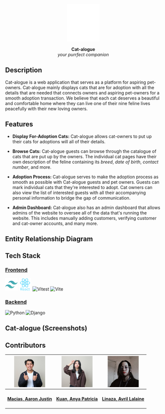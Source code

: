 <p align="center">
  <img src="front-end/react-app/src/assets/cat_icon.svg" alt="Cat Logo">
</p>

  
<p align="center"> <b>Cat-alogue</b> <br/> <i>your purrfect companion</i></p>

## Description

Cat-alogue is a web application that serves as a platform for aspiring pet-owners. Cat-alogue mainly displays cats that are for adoption with all the details that are needed that connects owners and aspiring pet-owners for a smooth adoption transaction. We believe that each cat deserves a beautiful and comfortable home where they can live one of their nine feline lives peacefully with their new loving owners.


## Features 

- **Display For-Adoption Cats:**
    Cat-alogue allows cat-owners to put up their cats for adoptions will all of their details. 

- **Browse Cats:**
    Cat-alogue guests can browse through the catalogue of cats that are put up by the owners. The individual cat pages have their own description of the feline containing its _breed_, _date of birth_, _contact number_, and more. 

- **Adoption Process:**
    Cat-alogue serves to make the adoption process as smooth as possible with Cat-alogue guests and pet owners. Guests can mark individual cats that they're interested to adopt. Cat owners can also view the list of interested guests with all their accompanying personal information to bridge the gap of communication.

- **Admin Dashboard:**
  Cat-alogue also has an admin dashboard that allows admins of the website to oversee all of the data that's running the website. This includes manually adding customers, verifying customer and cat-owner accounts, and many more.

## Entity Relationship Diagram

## Tech Stack
**<h3> [Frontend](front-end)</h3>**
<p align="left">
<img src="https://raw.githubusercontent.com/teamedwardforever/Readme-Generator/71f25dd8b98329b168142a6b782a107b75eab178/svg/Skills/Frontend/tailwindcss-icon.svg" alt="Tailwindcss" width="40" height="40"/>
<img src="https://raw.githubusercontent.com/teamedwardforever/Readme-Generator/71f25dd8b98329b168142a6b782a107b75eab178/svg/Skills/Frontend/react-original-wordmark.svg" alt="React" width="40" height="40"/>
<img src="https://cdn.jsdelivr.net/gh/devicons/devicon@latest/icons/vitest/vitest-original.svg" alt="Vitest" width="40" height="40"/>
<img src="https://cdn.jsdelivr.net/gh/devicons/devicon@latest/icons/vite/vite-original.svg" alt="Vite" width="40" height="40"/>
</p>

**<h3> [Backend](back-end)</h3>**
<p align="left">
<img src="https://cdn.jsdelivr.net/gh/devicons/devicon@latest/icons/python/python-original.svg" alt="Python" width="40" height="40"/>
<img src="https://cdn.jsdelivr.net/gh/devicons/devicon@latest/icons/django/django-plain.svg" alt="Django" width="40" height="40" />
</p>

## Cat-alogue (Screenshots)


## Contributors


| <img src="front-end/react-app/src/assets/aaron.jpg" alt="Aaron Justin Macias" width="100px"> | <img src="front-end/react-app/src/assets/anya.jpg" alt="Anya Patricia Kuan" width="100px"> | <img src="front-end/react-app/src/assets/avril.jpg" alt="Avril Lalaine Linaza" width="100px"> |
| ------------------------------------------------------------------------------------------------ | ---------------------------------------------------------------------------------------------- | ----------------------------------------------------------------------------------------------- |
| <h4>[Macias, Aaron Justin](https://github.com/catsnax)</h4>                                     | <h4>[Kuan, Anya Patricia](https://github.com/kunpaoo)</h4>                                    | <h4>[Linaza, Avril Lalaine](https://github.com/avrlalnex)</h4>                                   |


